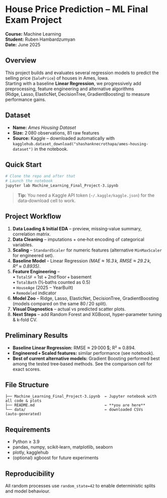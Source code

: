# House Price Prediction – ML Final Exam Project

**Course:** Machine Learning  
**Student:** Ruben Hambardzumyan  
**Date:** June 2025  

## Overview

This project builds and evaluates several regression models to predict the selling price (`SalePrice`) of houses in Ames, Iowa.  
Starting with a baseline **Linear Regression**, we progressively add preprocessing, feature engineering and alternative algorithms (Ridge, Lasso, ElasticNet, DecisionTree, GradientBoosting) to measure performance gains.

## Dataset

* **Name:** *Ames Housing Dataset*  
* **Size:** 2 080 observations, 81 raw features  
* **Source:** Kaggle – downloaded automatically with `kagglehub.dataset_download("shashanknecrothapa/ames-housing-dataset")` in the notebook.

## Quick Start

```bash
# Clone the repo and after that
# Launch the notebook
jupyter lab Machine_Learning_Final_Project-3.ipynb
```

> **Tip:** You need a Kaggle API token (`~/.kaggle/kaggle.json`) for the data‑download cell to work.

## Project Workflow

1. **Data Loading & Initial EDA** – preview, missing‑value summary, correlation matrix.  
2. **Data Cleaning** – imputations + one‑hot encoding of categorical variables.  
3. **Scaling** – `StandardScaler` for numeric features (alternative `MinMaxScaler` for engineered set).  
4. **Baseline Model** – Linear Regression *(MAE ≈ 16.3 k, RMSE ≈ 29.2 k, R² ≈ 0.8935)*.  
5. **Feature Engineering** –  
   • `TotalSF` = 1st + 2nd floor + basement  
   • `TotalBath` (½‑baths counted as 0.5)  
   • `HouseAge` (2025 – YearBuilt)  
   • `Remodeled` indicator  
6. **Model Zoo** – Ridge, Lasso, ElasticNet, DecisionTree, GradientBoosting (models compared on the same 80 / 20 split).  
7. **Visual Diagnostics** – actual vs predicted scatter plots.  
8. **Next Steps** – add Random Forest and XGBoost, hyper‑parameter tuning & k‑fold CV.

## Preliminary Results

* **Baseline Linear Regression:** RMSE ≈ 29 000 $; R² ≈ 0.894.  
* **Engineered + Scaled features:** similar performance (see notebook).  
* **Best of current alternative models:** Gradient Boosting performed best among the tested tree‑based methods. See the comparison cell for exact scores.

## File Structure

```
├── Machine_Learning_Final_Project-3.ipynb  ← Jupyter notebook with all code & plots
├── README.md                               ← **you are here**
└── data/                                   ← downloaded CSVs (auto‑generated)
```

## Requirements

* Python ≥ 3.9  
* pandas, numpy, scikit‑learn, matplotlib, seaborn  
* plotly, kagglehub  
* (optional) xgboost for future experiments

## Reproducibility

All random processes use `random_state=42` to enable deterministic splits and model behaviour.
